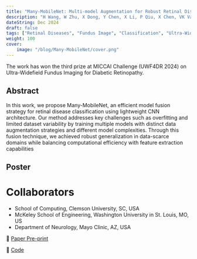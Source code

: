 ```yaml
---
title: "Many-MobileNet: Multi-model Augmentation for Robust Retinal Disease Classification"
description: "H Wang, W Zhu, X Dong, Y Chen, X Li, P Qiu, X Chen, VK Vasa, Y Xiong, O Dumitrascu, A Razi, Y Wang.     (MICCAI Challenge on Ultra-Widefield Fundus Imaging for Diabetic Retinopathy)"
dateString: Dec 2024
draft: false
tags: ["Retinal Diseases", "Fundus Image", "Classification", "Ultra-Widefield Fundus Imaging",  "Diabetic Retinopathy"]
weight: 100
cover:
    image: "/blog/Many-MobileNet/cover.png"
---
```


The work has won the third prize at MICCAI Challenge (UWF4DR 2024) on Ultra-Widefield Fundus Imaging for Diabetic Retinopathy.

## Abstract

In this work, we propose Many-MobileNet, an efficient model fusion strategy for retinal disease classification using lightweight CNN architecture. Our method addresses key challenges such as overfitting and limited dataset variability by training multiple models with distinct data augmentation strategies and different model complexities. Through this fusion technique, we achieved robust generalization in data-scarce domains while balancing computational efficiency with feature extraction capabilities

## Poster 

<!-- ![](/blog/Contextual-OT/WACV-2025-Poster.png#center) -->
<!-- ![](/projects/idle-time/model-training.png#center) -->

# Collaborators

- School of Computing, Clemson University, SC, USA
- McKeley School of Engineering, Washington University in St. Louis, MO, US
- Department of Neurology, Mayo Clinic, AZ, USA

🔗 [Paper Pre-print](https://arxiv.org/abs/2412.02825)
<!-- 🔗 [Short Presentation](https://drive.google.com/file/d/1MRxBfQUJbE6AhV6eQtf8NJYoh4AcT1TJ/view?usp=sharing) -->
🔗 [Code](https://github.com/Retinal-Research/NN-MOBILENET)

